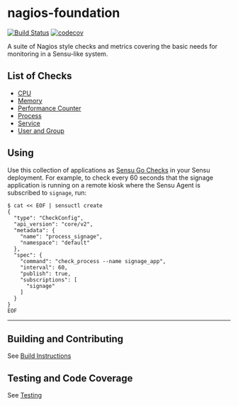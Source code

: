 # nagios-foundation

[![Build Status](https://travis-ci.org/ncr-devops-platform/nagios-foundation.svg?branch=master)](https://travis-ci.org/ncr-devops-platform/nagios-foundation)
[![codecov](https://codecov.io/gh/ncr-devops-platform/nagios-foundation/branch/master/graph/badge.svg)](https://codecov.io/gh/ncr-devops-platform/nagios-foundation)

A suite of Nagios style checks and metrics covering the basic needs for monitoring in a Sensu-like system.


## List of Checks
* [CPU](https://github.com/ncr-devops-platform/nagios-foundation/blob/master/cmd/check_cpu/README.md)
* [Memory](https://github.com/ncr-devops-platform/nagios-foundation/blob/master/cmd/check_available_memory/README.md)
* [Performance Counter](https://github.com/ncr-devops-platform/nagios-foundation/blob/master/cmd/check_performance_counter/README.md)
* [Process](https://github.com/ncr-devops-platform/nagios-foundation/blob/master/cmd/check_process/README.md)
* [Service](https://github.com/ncr-devops-platform/nagios-foundation/blob/master/cmd/check_service/README.md)
* [User and Group](https://github.com/ncr-devops-platform/nagios-foundation/blob/master/cmd/check_user_group/README.md)

## Using
Use this collection of applications as [Sensu Go Checks](https://docs.sensu.io/sensu-go/5.5/reference/checks/) in your Sensu deployment. For example, to check every 60 seconds that the signage application is running on a remote kiosk where the Sensu Agent is subscribed to `signage`, run:

```
$ cat << EOF | sensuctl create
{
  "type": "CheckConfig",
  "api_version": "core/v2",
  "metadata": {
    "name": "process_signage",
    "namespace": "default"
  },
  "spec": {
    "command": "check_process --name signage_app",
    "interval": 60,
    "publish": true,
    "subscriptions": [
      "signage"
    ]
  }
}
EOF
```

---

## Building and Contributing
See [Build Instructions](https://github.com/ncr-devops-platform/nagios-foundation/blob/master/BUILDING.md)

## Testing and Code Coverage
See [Testing](https://github.com/ncr-devops-platform/nagios-foundation/blob/master/TESTING.md)
